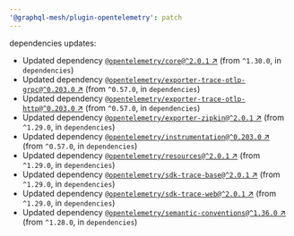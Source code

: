 ```yaml
---
'@graphql-mesh/plugin-opentelemetry': patch
---
```


dependencies updates: 

- Updated dependency [`@opentelemetry/core@^2.0.1` ↗︎](https://www.npmjs.com/package/@opentelemetry/core/v/2.0.1) (from `^1.30.0`, in `dependencies`)
- Updated dependency [`@opentelemetry/exporter-trace-otlp-grpc@^0.203.0` ↗︎](https://www.npmjs.com/package/@opentelemetry/exporter-trace-otlp-grpc/v/0.203.0) (from `^0.57.0`, in `dependencies`)
- Updated dependency [`@opentelemetry/exporter-trace-otlp-http@^0.203.0` ↗︎](https://www.npmjs.com/package/@opentelemetry/exporter-trace-otlp-http/v/0.203.0) (from `^0.57.0`, in `dependencies`)
- Updated dependency [`@opentelemetry/exporter-zipkin@^2.0.1` ↗︎](https://www.npmjs.com/package/@opentelemetry/exporter-zipkin/v/2.0.1) (from `^1.29.0`, in `dependencies`)
- Updated dependency [`@opentelemetry/instrumentation@^0.203.0` ↗︎](https://www.npmjs.com/package/@opentelemetry/instrumentation/v/0.203.0) (from `^0.57.0`, in `dependencies`)
- Updated dependency [`@opentelemetry/resources@^2.0.1` ↗︎](https://www.npmjs.com/package/@opentelemetry/resources/v/2.0.1) (from `^1.29.0`, in `dependencies`)
- Updated dependency [`@opentelemetry/sdk-trace-base@^2.0.1` ↗︎](https://www.npmjs.com/package/@opentelemetry/sdk-trace-base/v/2.0.1) (from `^1.29.0`, in `dependencies`)
- Updated dependency [`@opentelemetry/sdk-trace-web@^2.0.1` ↗︎](https://www.npmjs.com/package/@opentelemetry/sdk-trace-web/v/2.0.1) (from `^1.29.0`, in `dependencies`)
- Updated dependency [`@opentelemetry/semantic-conventions@^1.36.0` ↗︎](https://www.npmjs.com/package/@opentelemetry/semantic-conventions/v/1.36.0) (from `^1.28.0`, in `dependencies`)
